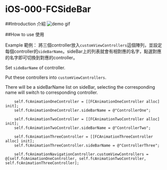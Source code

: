 # iOS-000-FCSideBar

##Introduction 介紹
![demo gif](http://s24.postimg.org/9z7bdnl4z/demo.gif)


##How to use 使用

Example 範例：
將三個controller放入```customViewControllers```這個陣列，並設定每個controller的```sideBarName```。sideBar上的列表就會有相對應的名字，點選對應的名字即可切換到對應的controller。

Set ```sideBarName``` of controller. 

Put these controllers into ```customViewControllers```. 

There will be a sideBarName list on sideBar, selecting the corresponding name will switch to corresponding controller.
```
    self.fcAnimationOneController = [[FCAnimationOneController alloc] init];
    self.fcAnimationOneController.sideBarName = @"ControllerOne";
    
    self.fcAnimationTwoController = [[FCAnimationTwoController alloc] init];
    self.fcAnimationTwoController.sideBarName = @"ControllerTwo";

    self.fcAnimationThreeController = [[FCAnimationThreeController alloc] init];
    self.fcAnimationThreeController.sideBarName = @"ControllerThree";
    
    self.fcAnimationNavigationController.customViewControllers = @[self.fcAnimationOneController, self.fcAnimationTwoController, self.fcAnimationThreeController];
```
